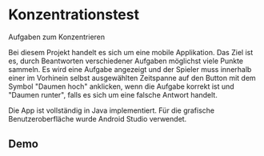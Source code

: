 # Konzentrationstest
Aufgaben zum Konzentrieren

Bei diesem Projekt handelt es sich um eine mobile Applikation. Das Ziel ist es, durch Beantworten verschiedener Aufgaben möglichst viele Punkte sammeln.
Es wird eine Aufgabe angezeigt und der Spieler muss innerhalb einer im Vorhinein selbst ausgewählten Zeitspanne auf den Button mit dem Symbol "Daumen hoch" anklicken, wenn die Aufgabe korrekt ist und "Daumen runter", falls es sich um eine falsche Antwort handelt.

Die App ist vollständig in Java implementiert. Für die grafische Benutzeroberfläche wurde Android Studio verwendet.

## Demo
